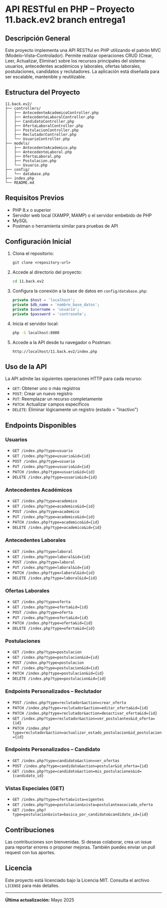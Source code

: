 # API RESTful en PHP – Proyecto 11.back.ev2 branch entrega1

## Descripción General

Este proyecto implementa una API RESTful en PHP utilizando el patrón MVC (Modelo–Vista–Controlador). Permite realizar operaciones CRUD (Crear, Leer, Actualizar, Eliminar) sobre los recursos principales del sistema: usuarios, antecedentes académicos y laborales, ofertas laborales, postulaciones, candidatos y reclutadores. La aplicación está diseñada para ser escalable, mantenible y reutilizable.

## Estructura del Proyecto

```
11.back.ev2/
├── controllers/
│   ├── AntecedenteAcademicoController.php
│   ├── AntecedenteLaboralController.php
│   ├── CandidatoController.php
│   ├── OfertaLaboralController.php
│   ├── PostulacionController.php
│   ├── ReclutadorController.php
│   └── UsuarioController.php
├── models/
│   ├── AntecedenteAcademico.php
│   ├── AntecedenteLaboral.php
│   ├── OfertaLaboral.php
│   ├── Postulacion.php
│   └── Usuario.php
├── config/
│   └── database.php
├── index.php
└── README.md
```

## Requisitos Previos

- PHP 8.x o superior
- Servidor web local (XAMPP, MAMP) o el servidor embebido de PHP
- MySQL
- Postman o herramienta similar para pruebas de API

## Configuración Inicial

1. Clona el repositorio:
   ```cmd
   git clone <repository-url>
   ```
2. Accede al directorio del proyecto:
   ```cmd
   cd 11.back.ev2
   ```
3. Configura la conexión a la base de datos en `config/database.php`:
   ```php
   private $host = 'localhost';
   private $db_name = 'nombre_base_datos';
   private $username = 'usuario';
   private $password = 'contraseña';
   ```
4. Inicia el servidor local:
   ```cmd
   php -S localhost:8000
   ```
5. Accede a la API desde tu navegador o Postman:
   ```
   http://localhost/11.back.ev2/index.php
   ```

## Uso de la API

La API admite las siguientes operaciones HTTP para cada recurso:

- `GET`: Obtener uno o más registros
- `POST`: Crear un nuevo registro
- `PUT`: Reemplazar un recurso completamente
- `PATCH`: Actualizar campos específicos
- `DELETE`: Eliminar lógicamente un registro (estado = "Inactivo")

## Endpoints Disponibles

### Usuarios
- `GET /index.php?type=usuario`
- `GET /index.php?type=usuario&id={id}`
- `POST /index.php?type=usuario`
- `PUT /index.php?type=usuario&id={id}`
- `PATCH /index.php?type=usuario&id={id}`
- `DELETE /index.php?type=usuario&id={id}`

### Antecedentes Académicos
- `GET /index.php?type=academico`
- `GET /index.php?type=academico&id={id}`
- `POST /index.php?type=academico`
- `PUT /index.php?type=academico&id={id}`
- `PATCH /index.php?type=academico&id={id}`
- `DELETE /index.php?type=academico&id={id}`

### Antecedentes Laborales
- `GET /index.php?type=laboral`
- `GET /index.php?type=laboral&id={id}`
- `POST /index.php?type=laboral`
- `PUT /index.php?type=laboral&id={id}`
- `PATCH /index.php?type=laboral&id={id}`
- `DELETE /index.php?type=laboral&id={id}`

### Ofertas Laborales
- `GET /index.php?type=oferta`
- `GET /index.php?type=oferta&id={id}`
- `POST /index.php?type=oferta`
- `PUT /index.php?type=oferta&id={id}`
- `PATCH /index.php?type=oferta&id={id}`
- `DELETE /index.php?type=oferta&id={id}`

### Postulaciones
- `GET /index.php?type=postulacion`
- `GET /index.php?type=postulacion&id={id}`
- `POST /index.php?type=postulacion`
- `PUT /index.php?type=postulacion&id={id}`
- `PATCH /index.php?type=postulacion&id={id}`
- `DELETE /index.php?type=postulacion&id={id}`

### Endpoints Personalizados – Reclutador
- `POST /index.php?type=reclutador&action=crear_oferta`
- `PATCH /index.php?type=reclutador&action=editar_oferta&id={id}`
- `PATCH /index.php?type=reclutador&action=desactivar_oferta&id={id}`
- `GET /index.php?type=reclutador&action=ver_postulantes&id_oferta={id}`
- `PATCH /index.php?type=reclutador&action=actualizar_estado_postulacion&id_postulacion={id}`

### Endpoints Personalizados – Candidato
- `GET /index.php?type=candidato&action=ver_ofertas`
- `POST /index.php?type=candidato&action=postular&id_oferta={id}`
- `GET /index.php?type=candidato&action=mis_postulaciones&id={candidato_id}`

### Vistas Especiales (GET)
- `GET /index.php?type=oferta&vista=vigentes`
- `GET /index.php?type=postulacion&vista=postulanteasociado_oferta`
- `GET /index.php?type=postulacion&vista=basica_por_candidato&candidato_id={id}`



## Contribuciones

Las contribuciones son bienvenidas. Si deseas colaborar, crea un issue para reportar errores o proponer mejoras. También puedes enviar un pull request con tus aportes.

## Licencia

Este proyecto está licenciado bajo la Licencia MIT. Consulta el archivo `LICENSE` para más detalles.

---

**Última actualización:** Mayo 2025
